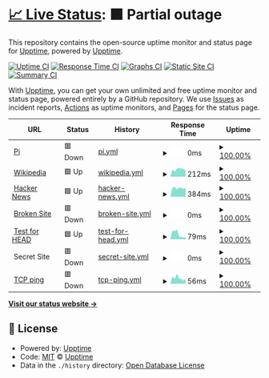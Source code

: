 # [📈 Live Status](https://upptime.github.io/upptime): <!--live status--> **🟧 Partial outage**

This repository contains the open-source uptime monitor and status page for [Upptime](https://upptime.js.org), powered by [Upptime](https://github.com/upptime/upptime).

[![Uptime CI](https://github.com/ioogithub/uptime/workflows/Uptime%20CI/badge.svg)](https://github.com/upptime/upptime/actions?query=workflow%3A%22Uptime+CI%22)
[![Response Time CI](https://github.com/ioogithub/uptime/workflows/Response%20Time%20CI/badge.svg)](https://github.com/upptime/upptime/actions?query=workflow%3A%22Response+Time+CI%22)
[![Graphs CI](https://github.com/ioogithub/uptime/workflows/Graphs%20CI/badge.svg)](https://github.com/upptime/upptime/actions?query=workflow%3A%22Graphs+CI%22)
[![Static Site CI](https://github.com/ioogithub/uptime/workflows/Static%20Site%20CI/badge.svg)](https://github.com/upptime/upptime/actions?query=workflow%3A%22Static+Site+CI%22)
[![Summary CI](https://github.com/ioogithub/uptime/workflows/Summary%20CI/badge.svg)](https://github.com/upptime/upptime/actions?query=workflow%3A%22Summary+CI%22)

With [Upptime](https://upptime.js.org), you can get your own unlimited and free uptime monitor and status page, powered entirely by a GitHub repository. We use [Issues](https://github.com/upptime/upptime/issues) as incident reports, [Actions](https://github.com/upptime/upptime/actions) as uptime monitors, and [Pages](https://upptime.github.io/upptime) for the status page.

<!--start: status pages-->
<!-- This summary is generated by Upptime (https://github.com/upptime/upptime) -->
<!-- Do not edit this manually, your changes will be overwritten -->
<!-- prettier-ignore -->
| URL | Status | History | Response Time | Uptime |
| --- | ------ | ------- | ------------- | ------ |
| <img alt="" src="https://favicons.githubusercontent.com/selfhome.nsupdate.info" height="13"> [Pi](https://selfhome.nsupdate.info) | 🟥 Down | [pi.yml](https://github.com/ioogithub/uptime/commits/HEAD/history/pi.yml) | <details><summary><img alt="Response time graph" src="./graphs/pi/response-time-week.png" height="20"> 0ms</summary><br><a href="https://ioogithub.github.io/uptime/history/pi"><img alt="Response time 750" src="https://img.shields.io/endpoint?url=https%3A%2F%2Fraw.githubusercontent.com%2Fioogithub%2Fuptime%2FHEAD%2Fapi%2Fpi%2Fresponse-time.json"></a><br><a href="https://ioogithub.github.io/uptime/history/pi"><img alt="24-hour response time 0" src="https://img.shields.io/endpoint?url=https%3A%2F%2Fraw.githubusercontent.com%2Fioogithub%2Fuptime%2FHEAD%2Fapi%2Fpi%2Fresponse-time-day.json"></a><br><a href="https://ioogithub.github.io/uptime/history/pi"><img alt="7-day response time 0" src="https://img.shields.io/endpoint?url=https%3A%2F%2Fraw.githubusercontent.com%2Fioogithub%2Fuptime%2FHEAD%2Fapi%2Fpi%2Fresponse-time-week.json"></a><br><a href="https://ioogithub.github.io/uptime/history/pi"><img alt="30-day response time 0" src="https://img.shields.io/endpoint?url=https%3A%2F%2Fraw.githubusercontent.com%2Fioogithub%2Fuptime%2FHEAD%2Fapi%2Fpi%2Fresponse-time-month.json"></a><br><a href="https://ioogithub.github.io/uptime/history/pi"><img alt="1-year response time 750" src="https://img.shields.io/endpoint?url=https%3A%2F%2Fraw.githubusercontent.com%2Fioogithub%2Fuptime%2FHEAD%2Fapi%2Fpi%2Fresponse-time-year.json"></a></details> | <details><summary><a href="https://ioogithub.github.io/uptime/history/pi">100.00%</a></summary><a href="https://ioogithub.github.io/uptime/history/pi"><img alt="All-time uptime 100.00%" src="https://img.shields.io/endpoint?url=https%3A%2F%2Fraw.githubusercontent.com%2Fioogithub%2Fuptime%2FHEAD%2Fapi%2Fpi%2Fuptime.json"></a><br><a href="https://ioogithub.github.io/uptime/history/pi"><img alt="24-hour uptime 100.00%" src="https://img.shields.io/endpoint?url=https%3A%2F%2Fraw.githubusercontent.com%2Fioogithub%2Fuptime%2FHEAD%2Fapi%2Fpi%2Fuptime-day.json"></a><br><a href="https://ioogithub.github.io/uptime/history/pi"><img alt="7-day uptime 100.00%" src="https://img.shields.io/endpoint?url=https%3A%2F%2Fraw.githubusercontent.com%2Fioogithub%2Fuptime%2FHEAD%2Fapi%2Fpi%2Fuptime-week.json"></a><br><a href="https://ioogithub.github.io/uptime/history/pi"><img alt="30-day uptime 100.00%" src="https://img.shields.io/endpoint?url=https%3A%2F%2Fraw.githubusercontent.com%2Fioogithub%2Fuptime%2FHEAD%2Fapi%2Fpi%2Fuptime-month.json"></a><br><a href="https://ioogithub.github.io/uptime/history/pi"><img alt="1-year uptime 100.00%" src="https://img.shields.io/endpoint?url=https%3A%2F%2Fraw.githubusercontent.com%2Fioogithub%2Fuptime%2FHEAD%2Fapi%2Fpi%2Fuptime-year.json"></a></details>
| <img alt="" src="https://favicons.githubusercontent.com/en.wikipedia.org" height="13"> [Wikipedia](https://en.wikipedia.org) | 🟩 Up | [wikipedia.yml](https://github.com/ioogithub/uptime/commits/HEAD/history/wikipedia.yml) | <details><summary><img alt="Response time graph" src="./graphs/wikipedia/response-time-week.png" height="20"> 212ms</summary><br><a href="https://ioogithub.github.io/uptime/history/wikipedia"><img alt="Response time 228" src="https://img.shields.io/endpoint?url=https%3A%2F%2Fraw.githubusercontent.com%2Fioogithub%2Fuptime%2FHEAD%2Fapi%2Fwikipedia%2Fresponse-time.json"></a><br><a href="https://ioogithub.github.io/uptime/history/wikipedia"><img alt="24-hour response time 179" src="https://img.shields.io/endpoint?url=https%3A%2F%2Fraw.githubusercontent.com%2Fioogithub%2Fuptime%2FHEAD%2Fapi%2Fwikipedia%2Fresponse-time-day.json"></a><br><a href="https://ioogithub.github.io/uptime/history/wikipedia"><img alt="7-day response time 212" src="https://img.shields.io/endpoint?url=https%3A%2F%2Fraw.githubusercontent.com%2Fioogithub%2Fuptime%2FHEAD%2Fapi%2Fwikipedia%2Fresponse-time-week.json"></a><br><a href="https://ioogithub.github.io/uptime/history/wikipedia"><img alt="30-day response time 226" src="https://img.shields.io/endpoint?url=https%3A%2F%2Fraw.githubusercontent.com%2Fioogithub%2Fuptime%2FHEAD%2Fapi%2Fwikipedia%2Fresponse-time-month.json"></a><br><a href="https://ioogithub.github.io/uptime/history/wikipedia"><img alt="1-year response time 228" src="https://img.shields.io/endpoint?url=https%3A%2F%2Fraw.githubusercontent.com%2Fioogithub%2Fuptime%2FHEAD%2Fapi%2Fwikipedia%2Fresponse-time-year.json"></a></details> | <details><summary><a href="https://ioogithub.github.io/uptime/history/wikipedia">100.00%</a></summary><a href="https://ioogithub.github.io/uptime/history/wikipedia"><img alt="All-time uptime 100.00%" src="https://img.shields.io/endpoint?url=https%3A%2F%2Fraw.githubusercontent.com%2Fioogithub%2Fuptime%2FHEAD%2Fapi%2Fwikipedia%2Fuptime.json"></a><br><a href="https://ioogithub.github.io/uptime/history/wikipedia"><img alt="24-hour uptime 100.00%" src="https://img.shields.io/endpoint?url=https%3A%2F%2Fraw.githubusercontent.com%2Fioogithub%2Fuptime%2FHEAD%2Fapi%2Fwikipedia%2Fuptime-day.json"></a><br><a href="https://ioogithub.github.io/uptime/history/wikipedia"><img alt="7-day uptime 100.00%" src="https://img.shields.io/endpoint?url=https%3A%2F%2Fraw.githubusercontent.com%2Fioogithub%2Fuptime%2FHEAD%2Fapi%2Fwikipedia%2Fuptime-week.json"></a><br><a href="https://ioogithub.github.io/uptime/history/wikipedia"><img alt="30-day uptime 100.00%" src="https://img.shields.io/endpoint?url=https%3A%2F%2Fraw.githubusercontent.com%2Fioogithub%2Fuptime%2FHEAD%2Fapi%2Fwikipedia%2Fuptime-month.json"></a><br><a href="https://ioogithub.github.io/uptime/history/wikipedia"><img alt="1-year uptime 100.00%" src="https://img.shields.io/endpoint?url=https%3A%2F%2Fraw.githubusercontent.com%2Fioogithub%2Fuptime%2FHEAD%2Fapi%2Fwikipedia%2Fuptime-year.json"></a></details>
| <img alt="" src="https://favicons.githubusercontent.com/news.ycombinator.com" height="13"> [Hacker News](https://news.ycombinator.com) | 🟩 Up | [hacker-news.yml](https://github.com/ioogithub/uptime/commits/HEAD/history/hacker-news.yml) | <details><summary><img alt="Response time graph" src="./graphs/hacker-news/response-time-week.png" height="20"> 384ms</summary><br><a href="https://ioogithub.github.io/uptime/history/hacker-news"><img alt="Response time 398" src="https://img.shields.io/endpoint?url=https%3A%2F%2Fraw.githubusercontent.com%2Fioogithub%2Fuptime%2FHEAD%2Fapi%2Fhacker-news%2Fresponse-time.json"></a><br><a href="https://ioogithub.github.io/uptime/history/hacker-news"><img alt="24-hour response time 390" src="https://img.shields.io/endpoint?url=https%3A%2F%2Fraw.githubusercontent.com%2Fioogithub%2Fuptime%2FHEAD%2Fapi%2Fhacker-news%2Fresponse-time-day.json"></a><br><a href="https://ioogithub.github.io/uptime/history/hacker-news"><img alt="7-day response time 384" src="https://img.shields.io/endpoint?url=https%3A%2F%2Fraw.githubusercontent.com%2Fioogithub%2Fuptime%2FHEAD%2Fapi%2Fhacker-news%2Fresponse-time-week.json"></a><br><a href="https://ioogithub.github.io/uptime/history/hacker-news"><img alt="30-day response time 354" src="https://img.shields.io/endpoint?url=https%3A%2F%2Fraw.githubusercontent.com%2Fioogithub%2Fuptime%2FHEAD%2Fapi%2Fhacker-news%2Fresponse-time-month.json"></a><br><a href="https://ioogithub.github.io/uptime/history/hacker-news"><img alt="1-year response time 398" src="https://img.shields.io/endpoint?url=https%3A%2F%2Fraw.githubusercontent.com%2Fioogithub%2Fuptime%2FHEAD%2Fapi%2Fhacker-news%2Fresponse-time-year.json"></a></details> | <details><summary><a href="https://ioogithub.github.io/uptime/history/hacker-news">100.00%</a></summary><a href="https://ioogithub.github.io/uptime/history/hacker-news"><img alt="All-time uptime 100.00%" src="https://img.shields.io/endpoint?url=https%3A%2F%2Fraw.githubusercontent.com%2Fioogithub%2Fuptime%2FHEAD%2Fapi%2Fhacker-news%2Fuptime.json"></a><br><a href="https://ioogithub.github.io/uptime/history/hacker-news"><img alt="24-hour uptime 100.00%" src="https://img.shields.io/endpoint?url=https%3A%2F%2Fraw.githubusercontent.com%2Fioogithub%2Fuptime%2FHEAD%2Fapi%2Fhacker-news%2Fuptime-day.json"></a><br><a href="https://ioogithub.github.io/uptime/history/hacker-news"><img alt="7-day uptime 100.00%" src="https://img.shields.io/endpoint?url=https%3A%2F%2Fraw.githubusercontent.com%2Fioogithub%2Fuptime%2FHEAD%2Fapi%2Fhacker-news%2Fuptime-week.json"></a><br><a href="https://ioogithub.github.io/uptime/history/hacker-news"><img alt="30-day uptime 100.00%" src="https://img.shields.io/endpoint?url=https%3A%2F%2Fraw.githubusercontent.com%2Fioogithub%2Fuptime%2FHEAD%2Fapi%2Fhacker-news%2Fuptime-month.json"></a><br><a href="https://ioogithub.github.io/uptime/history/hacker-news"><img alt="1-year uptime 100.00%" src="https://img.shields.io/endpoint?url=https%3A%2F%2Fraw.githubusercontent.com%2Fioogithub%2Fuptime%2FHEAD%2Fapi%2Fhacker-news%2Fuptime-year.json"></a></details>
| <img alt="" src="https://favicons.githubusercontent.com/thissitedoesnotexist.com" height="13"> [Broken Site](https://thissitedoesnotexist.com) | 🟥 Down | [broken-site.yml](https://github.com/ioogithub/uptime/commits/HEAD/history/broken-site.yml) | <details><summary><img alt="Response time graph" src="./graphs/broken-site/response-time-week.png" height="20"> 0ms</summary><br><a href="https://ioogithub.github.io/uptime/history/broken-site"><img alt="Response time 0" src="https://img.shields.io/endpoint?url=https%3A%2F%2Fraw.githubusercontent.com%2Fioogithub%2Fuptime%2FHEAD%2Fapi%2Fbroken-site%2Fresponse-time.json"></a><br><a href="https://ioogithub.github.io/uptime/history/broken-site"><img alt="24-hour response time 0" src="https://img.shields.io/endpoint?url=https%3A%2F%2Fraw.githubusercontent.com%2Fioogithub%2Fuptime%2FHEAD%2Fapi%2Fbroken-site%2Fresponse-time-day.json"></a><br><a href="https://ioogithub.github.io/uptime/history/broken-site"><img alt="7-day response time 0" src="https://img.shields.io/endpoint?url=https%3A%2F%2Fraw.githubusercontent.com%2Fioogithub%2Fuptime%2FHEAD%2Fapi%2Fbroken-site%2Fresponse-time-week.json"></a><br><a href="https://ioogithub.github.io/uptime/history/broken-site"><img alt="30-day response time 0" src="https://img.shields.io/endpoint?url=https%3A%2F%2Fraw.githubusercontent.com%2Fioogithub%2Fuptime%2FHEAD%2Fapi%2Fbroken-site%2Fresponse-time-month.json"></a><br><a href="https://ioogithub.github.io/uptime/history/broken-site"><img alt="1-year response time 0" src="https://img.shields.io/endpoint?url=https%3A%2F%2Fraw.githubusercontent.com%2Fioogithub%2Fuptime%2FHEAD%2Fapi%2Fbroken-site%2Fresponse-time-year.json"></a></details> | <details><summary><a href="https://ioogithub.github.io/uptime/history/broken-site">100.00%</a></summary><a href="https://ioogithub.github.io/uptime/history/broken-site"><img alt="All-time uptime 100.00%" src="https://img.shields.io/endpoint?url=https%3A%2F%2Fraw.githubusercontent.com%2Fioogithub%2Fuptime%2FHEAD%2Fapi%2Fbroken-site%2Fuptime.json"></a><br><a href="https://ioogithub.github.io/uptime/history/broken-site"><img alt="24-hour uptime 100.00%" src="https://img.shields.io/endpoint?url=https%3A%2F%2Fraw.githubusercontent.com%2Fioogithub%2Fuptime%2FHEAD%2Fapi%2Fbroken-site%2Fuptime-day.json"></a><br><a href="https://ioogithub.github.io/uptime/history/broken-site"><img alt="7-day uptime 100.00%" src="https://img.shields.io/endpoint?url=https%3A%2F%2Fraw.githubusercontent.com%2Fioogithub%2Fuptime%2FHEAD%2Fapi%2Fbroken-site%2Fuptime-week.json"></a><br><a href="https://ioogithub.github.io/uptime/history/broken-site"><img alt="30-day uptime 100.00%" src="https://img.shields.io/endpoint?url=https%3A%2F%2Fraw.githubusercontent.com%2Fioogithub%2Fuptime%2FHEAD%2Fapi%2Fbroken-site%2Fuptime-month.json"></a><br><a href="https://ioogithub.github.io/uptime/history/broken-site"><img alt="1-year uptime 100.00%" src="https://img.shields.io/endpoint?url=https%3A%2F%2Fraw.githubusercontent.com%2Fioogithub%2Fuptime%2FHEAD%2Fapi%2Fbroken-site%2Fuptime-year.json"></a></details>
| <img alt="" src="https://favicons.githubusercontent.com/www.google.com" height="13"> [Test for HEAD](https://www.google.com) | 🟩 Up | [test-for-head.yml](https://github.com/ioogithub/uptime/commits/HEAD/history/test-for-head.yml) | <details><summary><img alt="Response time graph" src="./graphs/test-for-head/response-time-week.png" height="20"> 79ms</summary><br><a href="https://ioogithub.github.io/uptime/history/test-for-head"><img alt="Response time 61" src="https://img.shields.io/endpoint?url=https%3A%2F%2Fraw.githubusercontent.com%2Fioogithub%2Fuptime%2FHEAD%2Fapi%2Ftest-for-head%2Fresponse-time.json"></a><br><a href="https://ioogithub.github.io/uptime/history/test-for-head"><img alt="24-hour response time 34" src="https://img.shields.io/endpoint?url=https%3A%2F%2Fraw.githubusercontent.com%2Fioogithub%2Fuptime%2FHEAD%2Fapi%2Ftest-for-head%2Fresponse-time-day.json"></a><br><a href="https://ioogithub.github.io/uptime/history/test-for-head"><img alt="7-day response time 79" src="https://img.shields.io/endpoint?url=https%3A%2F%2Fraw.githubusercontent.com%2Fioogithub%2Fuptime%2FHEAD%2Fapi%2Ftest-for-head%2Fresponse-time-week.json"></a><br><a href="https://ioogithub.github.io/uptime/history/test-for-head"><img alt="30-day response time 53" src="https://img.shields.io/endpoint?url=https%3A%2F%2Fraw.githubusercontent.com%2Fioogithub%2Fuptime%2FHEAD%2Fapi%2Ftest-for-head%2Fresponse-time-month.json"></a><br><a href="https://ioogithub.github.io/uptime/history/test-for-head"><img alt="1-year response time 61" src="https://img.shields.io/endpoint?url=https%3A%2F%2Fraw.githubusercontent.com%2Fioogithub%2Fuptime%2FHEAD%2Fapi%2Ftest-for-head%2Fresponse-time-year.json"></a></details> | <details><summary><a href="https://ioogithub.github.io/uptime/history/test-for-head">100.00%</a></summary><a href="https://ioogithub.github.io/uptime/history/test-for-head"><img alt="All-time uptime 100.00%" src="https://img.shields.io/endpoint?url=https%3A%2F%2Fraw.githubusercontent.com%2Fioogithub%2Fuptime%2FHEAD%2Fapi%2Ftest-for-head%2Fuptime.json"></a><br><a href="https://ioogithub.github.io/uptime/history/test-for-head"><img alt="24-hour uptime 100.00%" src="https://img.shields.io/endpoint?url=https%3A%2F%2Fraw.githubusercontent.com%2Fioogithub%2Fuptime%2FHEAD%2Fapi%2Ftest-for-head%2Fuptime-day.json"></a><br><a href="https://ioogithub.github.io/uptime/history/test-for-head"><img alt="7-day uptime 100.00%" src="https://img.shields.io/endpoint?url=https%3A%2F%2Fraw.githubusercontent.com%2Fioogithub%2Fuptime%2FHEAD%2Fapi%2Ftest-for-head%2Fuptime-week.json"></a><br><a href="https://ioogithub.github.io/uptime/history/test-for-head"><img alt="30-day uptime 100.00%" src="https://img.shields.io/endpoint?url=https%3A%2F%2Fraw.githubusercontent.com%2Fioogithub%2Fuptime%2FHEAD%2Fapi%2Ftest-for-head%2Fuptime-month.json"></a><br><a href="https://ioogithub.github.io/uptime/history/test-for-head"><img alt="1-year uptime 100.00%" src="https://img.shields.io/endpoint?url=https%3A%2F%2Fraw.githubusercontent.com%2Fioogithub%2Fuptime%2FHEAD%2Fapi%2Ftest-for-head%2Fuptime-year.json"></a></details>
| <img alt="" src="https://favicons.githubusercontent.com/null" height="13"> Secret Site | 🟥 Down | [secret-site.yml](https://github.com/ioogithub/uptime/commits/HEAD/history/secret-site.yml) | <details><summary><img alt="Response time graph" src="./graphs/secret-site/response-time-week.png" height="20"> 0ms</summary><br><a href="https://ioogithub.github.io/uptime/history/secret-site"><img alt="Response time 0" src="https://img.shields.io/endpoint?url=https%3A%2F%2Fraw.githubusercontent.com%2Fioogithub%2Fuptime%2FHEAD%2Fapi%2Fsecret-site%2Fresponse-time.json"></a><br><a href="https://ioogithub.github.io/uptime/history/secret-site"><img alt="24-hour response time 0" src="https://img.shields.io/endpoint?url=https%3A%2F%2Fraw.githubusercontent.com%2Fioogithub%2Fuptime%2FHEAD%2Fapi%2Fsecret-site%2Fresponse-time-day.json"></a><br><a href="https://ioogithub.github.io/uptime/history/secret-site"><img alt="7-day response time 0" src="https://img.shields.io/endpoint?url=https%3A%2F%2Fraw.githubusercontent.com%2Fioogithub%2Fuptime%2FHEAD%2Fapi%2Fsecret-site%2Fresponse-time-week.json"></a><br><a href="https://ioogithub.github.io/uptime/history/secret-site"><img alt="30-day response time 0" src="https://img.shields.io/endpoint?url=https%3A%2F%2Fraw.githubusercontent.com%2Fioogithub%2Fuptime%2FHEAD%2Fapi%2Fsecret-site%2Fresponse-time-month.json"></a><br><a href="https://ioogithub.github.io/uptime/history/secret-site"><img alt="1-year response time 0" src="https://img.shields.io/endpoint?url=https%3A%2F%2Fraw.githubusercontent.com%2Fioogithub%2Fuptime%2FHEAD%2Fapi%2Fsecret-site%2Fresponse-time-year.json"></a></details> | <details><summary><a href="https://ioogithub.github.io/uptime/history/secret-site">100.00%</a></summary><a href="https://ioogithub.github.io/uptime/history/secret-site"><img alt="All-time uptime 100.00%" src="https://img.shields.io/endpoint?url=https%3A%2F%2Fraw.githubusercontent.com%2Fioogithub%2Fuptime%2FHEAD%2Fapi%2Fsecret-site%2Fuptime.json"></a><br><a href="https://ioogithub.github.io/uptime/history/secret-site"><img alt="24-hour uptime 100.00%" src="https://img.shields.io/endpoint?url=https%3A%2F%2Fraw.githubusercontent.com%2Fioogithub%2Fuptime%2FHEAD%2Fapi%2Fsecret-site%2Fuptime-day.json"></a><br><a href="https://ioogithub.github.io/uptime/history/secret-site"><img alt="7-day uptime 100.00%" src="https://img.shields.io/endpoint?url=https%3A%2F%2Fraw.githubusercontent.com%2Fioogithub%2Fuptime%2FHEAD%2Fapi%2Fsecret-site%2Fuptime-week.json"></a><br><a href="https://ioogithub.github.io/uptime/history/secret-site"><img alt="30-day uptime 100.00%" src="https://img.shields.io/endpoint?url=https%3A%2F%2Fraw.githubusercontent.com%2Fioogithub%2Fuptime%2FHEAD%2Fapi%2Fsecret-site%2Fuptime-month.json"></a><br><a href="https://ioogithub.github.io/uptime/history/secret-site"><img alt="1-year uptime 100.00%" src="https://img.shields.io/endpoint?url=https%3A%2F%2Fraw.githubusercontent.com%2Fioogithub%2Fuptime%2FHEAD%2Fapi%2Fsecret-site%2Fuptime-year.json"></a></details>
| <img alt="" src="https://favicons.githubusercontent.com/null" height="13"> [TCP ping](1.1.1.1) | 🟥 Down | [tcp-ping.yml](https://github.com/ioogithub/uptime/commits/HEAD/history/tcp-ping.yml) | <details><summary><img alt="Response time graph" src="./graphs/tcp-ping/response-time-week.png" height="20"> 56ms</summary><br><a href="https://ioogithub.github.io/uptime/history/tcp-ping"><img alt="Response time 68" src="https://img.shields.io/endpoint?url=https%3A%2F%2Fraw.githubusercontent.com%2Fioogithub%2Fuptime%2FHEAD%2Fapi%2Ftcp-ping%2Fresponse-time.json"></a><br><a href="https://ioogithub.github.io/uptime/history/tcp-ping"><img alt="24-hour response time 52" src="https://img.shields.io/endpoint?url=https%3A%2F%2Fraw.githubusercontent.com%2Fioogithub%2Fuptime%2FHEAD%2Fapi%2Ftcp-ping%2Fresponse-time-day.json"></a><br><a href="https://ioogithub.github.io/uptime/history/tcp-ping"><img alt="7-day response time 56" src="https://img.shields.io/endpoint?url=https%3A%2F%2Fraw.githubusercontent.com%2Fioogithub%2Fuptime%2FHEAD%2Fapi%2Ftcp-ping%2Fresponse-time-week.json"></a><br><a href="https://ioogithub.github.io/uptime/history/tcp-ping"><img alt="30-day response time 64" src="https://img.shields.io/endpoint?url=https%3A%2F%2Fraw.githubusercontent.com%2Fioogithub%2Fuptime%2FHEAD%2Fapi%2Ftcp-ping%2Fresponse-time-month.json"></a><br><a href="https://ioogithub.github.io/uptime/history/tcp-ping"><img alt="1-year response time 68" src="https://img.shields.io/endpoint?url=https%3A%2F%2Fraw.githubusercontent.com%2Fioogithub%2Fuptime%2FHEAD%2Fapi%2Ftcp-ping%2Fresponse-time-year.json"></a></details> | <details><summary><a href="https://ioogithub.github.io/uptime/history/tcp-ping">100.00%</a></summary><a href="https://ioogithub.github.io/uptime/history/tcp-ping"><img alt="All-time uptime 100.00%" src="https://img.shields.io/endpoint?url=https%3A%2F%2Fraw.githubusercontent.com%2Fioogithub%2Fuptime%2FHEAD%2Fapi%2Ftcp-ping%2Fuptime.json"></a><br><a href="https://ioogithub.github.io/uptime/history/tcp-ping"><img alt="24-hour uptime 100.00%" src="https://img.shields.io/endpoint?url=https%3A%2F%2Fraw.githubusercontent.com%2Fioogithub%2Fuptime%2FHEAD%2Fapi%2Ftcp-ping%2Fuptime-day.json"></a><br><a href="https://ioogithub.github.io/uptime/history/tcp-ping"><img alt="7-day uptime 100.00%" src="https://img.shields.io/endpoint?url=https%3A%2F%2Fraw.githubusercontent.com%2Fioogithub%2Fuptime%2FHEAD%2Fapi%2Ftcp-ping%2Fuptime-week.json"></a><br><a href="https://ioogithub.github.io/uptime/history/tcp-ping"><img alt="30-day uptime 100.00%" src="https://img.shields.io/endpoint?url=https%3A%2F%2Fraw.githubusercontent.com%2Fioogithub%2Fuptime%2FHEAD%2Fapi%2Ftcp-ping%2Fuptime-month.json"></a><br><a href="https://ioogithub.github.io/uptime/history/tcp-ping"><img alt="1-year uptime 100.00%" src="https://img.shields.io/endpoint?url=https%3A%2F%2Fraw.githubusercontent.com%2Fioogithub%2Fuptime%2FHEAD%2Fapi%2Ftcp-ping%2Fuptime-year.json"></a></details>

<!--end: status pages-->

[**Visit our status website →**](https://upptime.github.io/upptime)

## 📄 License

- Powered by: [Upptime](https://github.com/upptime/upptime)
- Code: [MIT](./LICENSE) © [Upptime](https://upptime.js.org)
- Data in the `./history` directory: [Open Database License](https://opendatacommons.org/licenses/odbl/1-0/)
